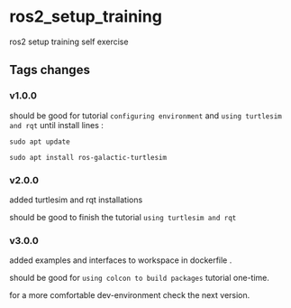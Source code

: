 # ros2_setup_training
ros2 setup training self exercise


## Tags changes

### v1.0.0
should be good for tutorial `configuring environment`
and `using turtlesim and rqt` until install lines : 
```
sudo apt update

sudo apt install ros-galactic-turtlesim
```

### v2.0.0
added turtlesim and rqt installations 

should be good to finish the tutorial `using turtlesim and rqt`

### v3.0.0
added examples and interfaces to workspace in dockerfile . 

should be good for `using colcon to build packages` tutorial one-time. 

for a more comfortable dev-environment check the next version.


